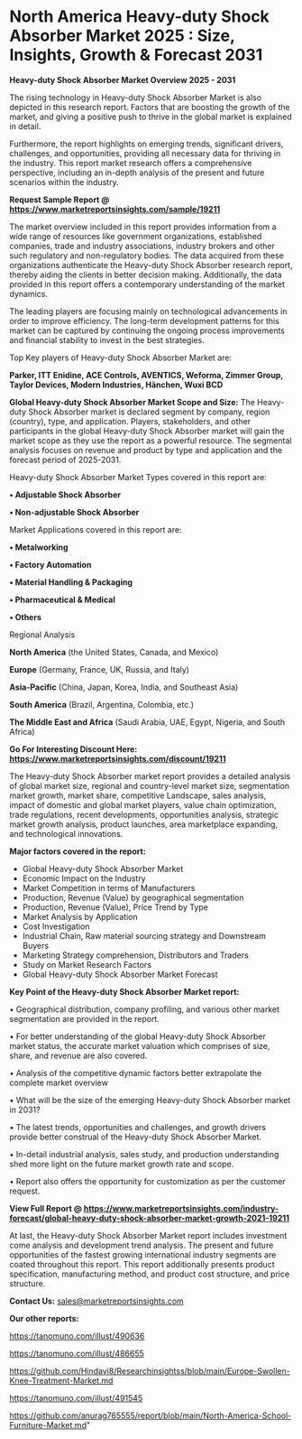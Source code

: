 # North America Heavy-duty Shock Absorber Market 2025 : Size, Insights, Growth & Forecast 2031

<Strong> Heavy-duty Shock Absorber Market Overview 2025 - 2031</strong>

The rising technology in Heavy-duty Shock Absorber Market is also depicted in this research report. Factors that are boosting the growth of the market, and giving a positive push to thrive in the global market is explained in detail.

Furthermore, the report highlights on emerging trends, significant drivers, challenges, and opportunities, providing all necessary data for thriving in the industry. This report market research offers a comprehensive perspective, including an in-depth analysis of the present and future scenarios within the industry.

<strong>Request Sample Report @ <a href=https://www.marketreportsinsights.com/sample/19211>https://www.marketreportsinsights.com/sample/19211</a></strong>

The market overview included in this report provides information from a wide range of resources like government organizations, established companies, trade and industry associations, industry brokers and other such regulatory and non-regulatory bodies. The data acquired from these organizations authenticate the Heavy-duty Shock Absorber research report, thereby aiding the clients in better decision making. Additionally, the data provided in this report offers a contemporary understanding of the market dynamics.

The leading players are focusing mainly on technological advancements in order to improve efficiency. The long-term development patterns for this market can be captured by continuing the ongoing process improvements and financial stability to invest in the best strategies.

Top Key players of Heavy-duty Shock Absorber Market are:

<strong>Parker, ITT Enidine, ACE Controls, AVENTICS, Weforma, Zimmer Group, Taylor Devices, Modern Industries, Hänchen, Wuxi BCD</strong>

<strong><b>Global Heavy-duty Shock Absorber Market Scope and Size:</b></strong>
The Heavy-duty Shock Absorber market is declared segment by company, region (country), type, and application. Players, stakeholders, and other participants in the global Heavy-duty Shock Absorber market will gain the market scope as they use the report as a powerful resource. The segmental analysis focuses on revenue and product by type and application and the forecast period of 2025-2031.

Heavy-duty Shock Absorber Market Types covered in this report are:

<strong>• Adjustable Shock Absorber

• Non-adjustable Shock Absorber</strong>

Market Applications covered in this report are:

<strong>• Metalworking

• Factory Automation

• Material Handling & Packaging

• Pharmaceutical & Medical

• Others</strong> 

Regional Analysis

<strong>North America</strong> (the United States, Canada, and Mexico)

<strong>Europe</strong> (Germany, France, UK, Russia, and Italy)

<strong>Asia-Pacific</strong> (China, Japan, Korea, India, and Southeast Asia)

<strong>South America</strong> (Brazil, Argentina, Colombia, etc.)

<strong>The Middle East and Africa</strong> (Saudi Arabia, UAE, Egypt, Nigeria, and South Africa)

<strong>Go For Interesting Discount Here: <a href=https://www.marketreportsinsights.com/discount/19211>https://www.marketreportsinsights.com/discount/19211</a></strong>

The Heavy-duty Shock Absorber market report provides a detailed analysis of global market size, regional and country-level market size, segmentation market growth, market share, competitive Landscape, sales analysis, impact of domestic and global market players, value chain optimization, trade regulations, recent developments, opportunities analysis, strategic market growth analysis, product launches, area marketplace expanding, and technological innovations.

<strong><b>Major factors covered in the report:</b></strong>
<ul>
  <li>Global Heavy-duty Shock Absorber Market </li>
  <li>Economic Impact on the Industry</li>
  <li>Market Competition in terms of Manufacturers</li>
  <li>Production, Revenue (Value) by geographical segmentation</li>
  <li>Production, Revenue (Value), Price Trend by Type</li>
  <li>Market Analysis by Application</li>
  <li>Cost Investigation</li>
  <li>Industrial Chain, Raw material sourcing strategy and Downstream Buyers</li>
  <li>Marketing Strategy comprehension, Distributors and Traders</li>
  <li>Study on Market Research Factors</li>
  <li>Global Heavy-duty Shock Absorber Market Forecast</li>
</ul>

<strong><b>Key Point of the Heavy-duty Shock Absorber Market report:</b></strong>

• Geographical distribution, company profiling, and various other market segmentation are provided in the report.

• For better understanding of the global Heavy-duty Shock Absorber market status, the accurate market valuation which comprises of size, share, and revenue are also covered.

• Analysis of the competitive dynamic factors better extrapolate the complete market overview

• What will be the size of the emerging Heavy-duty Shock Absorber market in 2031?

• The latest trends, opportunities and challenges, and growth drivers provide better construal of the Heavy-duty Shock Absorber Market.

• In-detail industrial analysis, sales study, and production understanding shed more light on the future market growth rate and scope.

• Report also offers the opportunity for customization as per the customer request.

<strong><b>View Full Report @ <a href=https://www.marketreportsinsights.com/industry-forecast/global-heavy-duty-shock-absorber-market-growth-2021-19211>https://www.marketreportsinsights.com/industry-forecast/global-heavy-duty-shock-absorber-market-growth-2021-19211</a></b></strong>


At last, the Heavy-duty Shock Absorber Market report includes investment come analysis and development trend analysis. The present and future opportunities of the fastest growing international industry segments are coated throughout this report. This report additionally presents product specification, manufacturing method, and product cost structure, and price structure.

<strong>Contact Us:</strong>
sales@marketreportsinsights.com

<strong>Our other reports:</strong>

<a href=https://tanomuno.com/illust/490636>https://tanomuno.com/illust/490636</a>

<a href=https://tanomuno.com/illust/486655>https://tanomuno.com/illust/486655</a>

<a href=https://github.com/Hindavi8/Researchinsightss/blob/main/Europe-Swollen-Knee-Treatment-Market.md>https://github.com/Hindavi8/Researchinsightss/blob/main/Europe-Swollen-Knee-Treatment-Market.md</a>

<a href=https://tanomuno.com/illust/491545>https://tanomuno.com/illust/491545</a>

<a href=https://github.com/anurag765555/report/blob/main/North-America-School-Furniture-Market.md>https://github.com/anurag765555/report/blob/main/North-America-School-Furniture-Market.md</a>"
